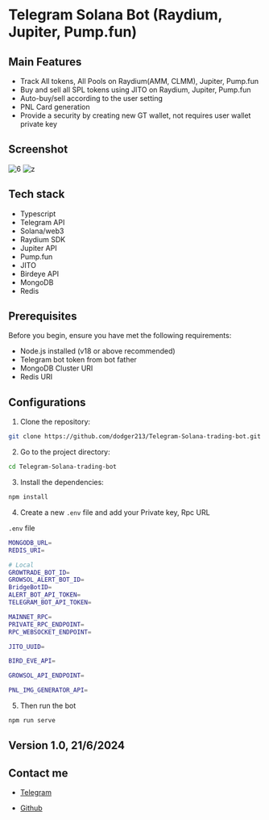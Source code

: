 # Telegram Solana Bot (Raydium, Jupiter, Pump.fun)
## Main Features

- Track All tokens, All Pools on Raydium(AMM, CLMM), Jupiter, Pump.fun 
- Buy and sell all SPL tokens using JITO on Raydium, Jupiter, Pump.fun
- Auto-buy/sell according to the user setting
- PNL Card generation
- Provide a security by creating new GT wallet, not requires user wallet private key

## Screenshot

![6](https://github.com/dodger213/Telegram-Solana-trading-bot/assets/138183918/351d8203-6f4d-4560-8b70-cecf0468ad9a)
![z](https://github.com/dodger213/Telegram-Solana-trading-bot/assets/138183918/20e824c4-82ab-4774-a4b3-5434d4cf925f)

## Tech stack
- Typescript
- Telegram API
- Solana/web3
- Raydium SDK
- Jupiter API
- Pump.fun
- JITO
- Birdeye API
- MongoDB
- Redis

## Prerequisites

Before you begin, ensure you have met the following requirements:

- Node.js installed (v18 or above recommended)
- Telegram bot token from bot father
- MongoDB Cluster URI
- Redis URI

## Configurations

1. Clone the repository:

```sh
git clone https://github.com/dodger213/Telegram-Solana-trading-bot.git
```

2. Go to the project directory:

```sh
cd Telegram-Solana-trading-bot
```

3. Install the dependencies:

```sh
npm install
```

4. Create a new `.env` file and add your Private key, Rpc URL

`.env` file
```sh
MONGODB_URL=
REDIS_URI=

# Local
GROWTRADE_BOT_ID=
GROWSOL_ALERT_BOT_ID=
BridgeBotID=
ALERT_BOT_API_TOKEN=
TELEGRAM_BOT_API_TOKEN=

MAINNET_RPC=
PRIVATE_RPC_ENDPOINT=
RPC_WEBSOCKET_ENDPOINT=

JITO_UUID=

BIRD_EVE_API=

GROWSOL_API_ENDPOINT=

PNL_IMG_GENERATOR_API=

```

5. Then run the bot

```sh
npm run serve
```

## Version 1.0,   21/6/2024

## Contact me
- [Telegram](https://t.me/dodger0213)

- [Github](https://github.com/dodger213)